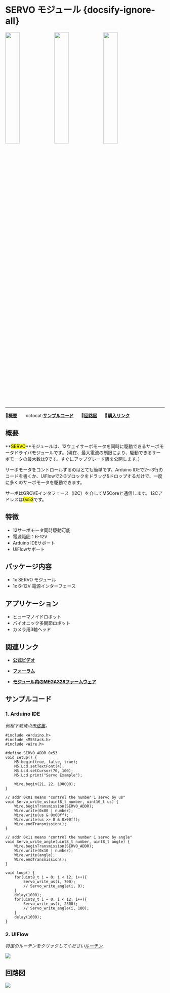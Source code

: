 # SERVO モジュール {docsify-ignore-all}

<img src="assets/img/product_pics/module/module_servo_01.png" width="30%" height="30%"> <img src="assets/img/product_pics/module/module_servo_02.png" width="30%" height="30%"> <img src="assets/img/product_pics/module/module_servo_03.png" width="30%" height="30%">

***

:memo:**[概要](#概要)**&nbsp;&nbsp;&nbsp;&nbsp;&nbsp;&nbsp;:octocat:**[サンプルコード](#サンプルコード)**&nbsp;&nbsp;&nbsp;&nbsp;&nbsp;&nbsp;:electric_plug:**[回路図](#回路図)**&nbsp;&nbsp;&nbsp;&nbsp;&nbsp;&nbsp;🛒**[購入リンク](https://www.aliexpress.com/store/product/M5Stack-New-SERVO-Module-Board-12-Channels-Servo-Controller-with-MEGA328-Inside-Power-Adapter-6-24V/3226069_32951356502.html?spm=a2g1y.12024536.productList_5885011.pic_0)**

## 概要

**<mark>SERVO</mark>**モジュールは、12ウェイサーボモータを同時に駆動できるサーボモータドライバモジュールです。(現在、最大電流の制限により、駆動できるサーボモータの最大数は9です。すぐにアップグレード版を公開します。）

サーボモータをコントロールするのはとても簡単です。Arduino IDEで2〜3行のコードを書くか、UiFlowで2-3ブロックをドラッグ&ドロップするだけで、一度に多くのサーボモータを駆動できます。

サーボはGROVEインタフェース（I2C）を介してM5Coreと通信します。 I2Cアドレスは<mark>0x53</mark>です。

## 特徴

- 12サーボモータ同時駆動可能
- 電源範囲：6-12V
- Arduino IDEサポート
- UiFlowサポート

## パッケージ内容

- 1x SERVO モジュール
- 1x 6-12V 電源インターフェース

## アプリケーション

- ヒューマノイドロボット
- バイオニック多関節ロボット
- カメラ用3軸ヘッド

## 関連リンク

- **[公式ビデオ](https://www.youtube.com/channel/UCozgFVglWYQXbvTmGyS739w)**

- **[フォーラム](http://forum.m5stack.com/)**

- **[モジュール内のMEGA328ファームウェア](https://github.com/m5stack/M5-ProductExampleCodes/tree/master/Module/SERVO/firmware_328p)**

## サンプルコード

### 1. Arduino IDE

*例程下载请点击[这里](https://github.com/m5stack/M5-ProductExampleCodes/tree/master/Module/SERVO/Arduino)。*

```arduino
#include <Arduino.h>
#include <M5Stack.h>
#include <Wire.h>

#define SERVO_ADDR 0x53
void setup() {
    M5.begin(true, false, true);
    M5.Lcd.setTextFont(4);
    M5.Lcd.setCursor(70, 100);
    M5.Lcd.print("Servo Example");

    Wire.begin(21, 22, 100000);
}

// addr 0x01 means "control the number 1 servo by us"
void Servo_write_us(uint8_t number, uint16_t us) {
    Wire.beginTransmission(SERVO_ADDR);
    Wire.write(0x00 | number);
    Wire.write(us & 0x00ff);
    Wire.write(us >> 8 & 0x00ff);
    Wire.endTransmission();
}

// addr 0x11 means "control the number 1 servo by angle"
void Servo_write_angle(uint8_t number, uint8_t angle) {
    Wire.beginTransmission(SERVO_ADDR);
    Wire.write(0x10 | number);
    Wire.write(angle);
    Wire.endTransmission();
}

void loop() {
    for(uint8_t i = 0; i < 12; i++){
        Servo_write_us(i, 700);
        // Servo_write_angle(i, 0);
    }
    delay(1000);
    for(uint8_t i = 0; i < 12; i++){
        Servo_write_us(i, 2300);
        // Servo_write_angle(i, 180);
    }
    delay(1000);
}
```

### 2. UIFlow

*特定のルーチンをクリックしてください[ルーチン](https://github.com/m5stack/M5-ProductExampleCodes/tree/master/Module/SERVO/UIFlow).*

<img src="assets/img/product_pics/module/module_example/SERVO/example_module_servo_01.png">

## 回路図

<img src="assets/img/product_pics/module/servo_sch.png">